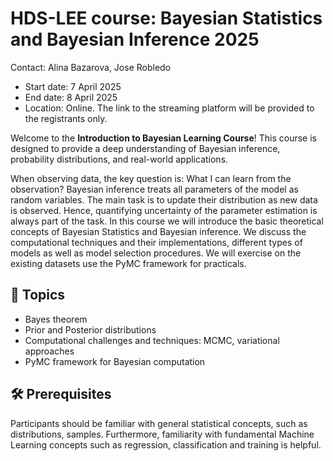 # HDS-LEE course: Bayesian Statistics and Bayesian Inference 2025

Contact: Alina Bazarova, Jose Robledo

- Start date: 7 April 2025
- End date: 8 April 2025
- Location: Online. The link to the streaming platform will be provided to the registrants only.

Welcome to the **Introduction to Bayesian Learning Course**! This course is designed to provide a deep understanding of Bayesian inference, probability distributions, and real-world applications.

When observing data, the key question is: What I can learn from the observation? Bayesian inference treats all parameters of the model as random variables. The main task is to update their distribution as new data is observed. Hence, quantifying uncertainty of the parameter estimation is always part of the task. In this course we will introduce the basic theoretical concepts of Bayesian Statistics and Bayesian inference. We discuss the computational techniques and their implementations, different types of models as well as model selection procedures. We will exercise on the existing datasets use the PyMC framework for practicals.

## 🎯 Topics
- Bayes theorem
- Prior and Posterior distributions
- Computational challenges and techniques: MCMC, variational approaches
- PyMC framework for Bayesian computation

## 🛠 Prerequisites
Participants should be familiar with general statistical concepts, such as distributions, samples. Furthermore, familiarity with fundamental Machine Learning concepts such as regression, classification and training is helpful.
